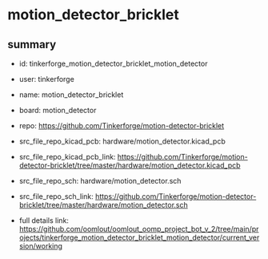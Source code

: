 # motion_detector_bricklet
 
## summary 
* id: tinkerforge_motion_detector_bricklet_motion_detector
* user: tinkerforge
* name: motion_detector_bricklet
* board: motion_detector
* repo: https://github.com/Tinkerforge/motion-detector-bricklet
* src_file_repo_kicad_pcb: hardware/motion_detector.kicad_pcb
* src_file_repo_kicad_pcb_link: https://github.com/Tinkerforge/motion-detector-bricklet/tree/master/hardware/motion_detector.kicad_pcb


* src_file_repo_sch: hardware/motion_detector.sch
* src_file_repo_sch_link: https://github.com/Tinkerforge/motion-detector-bricklet/tree/master/hardware/motion_detector.sch
* full details link: https://github.com/oomlout/oomlout_oomp_project_bot_v_2/tree/main/projects/tinkerforge_motion_detector_bricklet_motion_detector/current_version/working  







